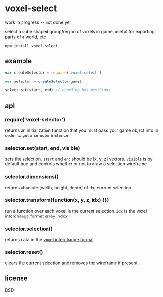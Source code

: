 # voxel-select

work in progress -- not done yet

select a cube shaped group/region of voxels in game. useful for exporting parts of a world, etc

```js
npm install voxel-select
```

## example

```js
var createSelector = require('voxel-select')

var selector = createSelector(game)

select.set(start, end) // bounding box positions
```

## api

### require('voxel-selector')

returns an initialization function that you must pass your game object into in order to get a selector instance

### selector.set(start, end, visible)

sets the selection. `start` and `end` should be [x, y, z] vectors. `visible` is by default true and controls whether or not to draw a selection wireframe

### selector.dimensions()

returns absolute [width, height, depth] of the current selection

### selector.transform(function(x, y, z, idx) {})

run a function over each voxel in the current selection. `idx` is the voxel interchange format array index

### selector.selection()

returns data in the [voxel interchange format](https://github.com/maxogden/voxel-engine)

### selector.reset()

clears the current selection and removes the wireframe if present

## license

BSD